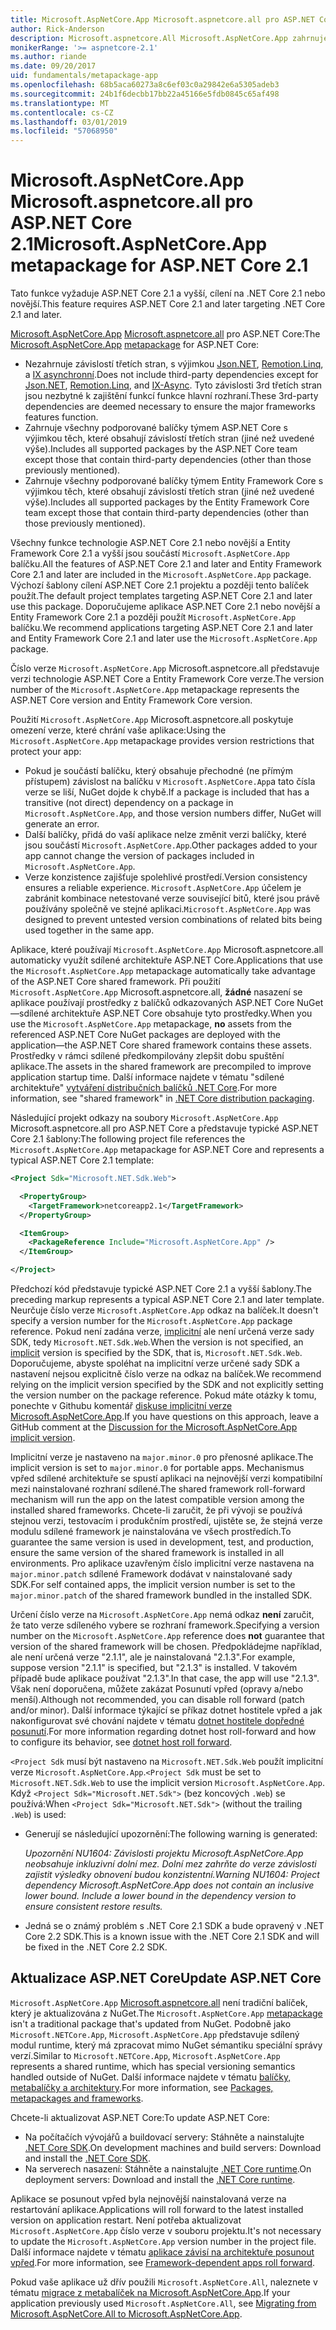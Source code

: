 ```yaml
---
title: Microsoft.AspNetCore.App Microsoft.aspnetcore.all pro ASP.NET Core 2.1 nebo novější
author: Rick-Anderson
description: Microsoft.aspnetcore.All Microsoft.AspNetCore.App zahrnuje všechny podporované balíčky ASP.NET Core a Entity Framework Core.
monikerRange: '>= aspnetcore-2.1'
ms.author: riande
ms.date: 09/20/2017
uid: fundamentals/metapackage-app
ms.openlocfilehash: 68b5aca60273a8c6ef03c0a29842e6a5305adeb3
ms.sourcegitcommit: 24b1f6decbb17bb22a45166e5fdb0845c65af498
ms.translationtype: MT
ms.contentlocale: cs-CZ
ms.lasthandoff: 03/01/2019
ms.locfileid: "57068950"
---
```

# <a name="microsoftaspnetcoreapp-metapackage-for-aspnet-core-21"></a><span data-ttu-id="810a3-103">Microsoft.AspNetCore.App Microsoft.aspnetcore.all pro ASP.NET Core 2.1</span><span class="sxs-lookup"><span data-stu-id="810a3-103">Microsoft.AspNetCore.App metapackage for ASP.NET Core 2.1</span></span>

<span data-ttu-id="810a3-104">Tato funkce vyžaduje ASP.NET Core 2.1 a vyšší, cílení na .NET Core 2.1 nebo novější.</span><span class="sxs-lookup"><span data-stu-id="810a3-104">This feature requires ASP.NET Core 2.1 and later targeting .NET Core 2.1 and later.</span></span>

<span data-ttu-id="810a3-105">[Microsoft.AspNetCore.App](https://www.nuget.org/packages/Microsoft.AspNetCore.App) [Microsoft.aspnetcore.all](/dotnet/core/packages#metapackages) pro ASP.NET Core:</span><span class="sxs-lookup"><span data-stu-id="810a3-105">The [Microsoft.AspNetCore.App](https://www.nuget.org/packages/Microsoft.AspNetCore.App) [metapackage](/dotnet/core/packages#metapackages) for ASP.NET Core:</span></span>

* <span data-ttu-id="810a3-106">Nezahrnuje závislostí třetích stran, s výjimkou [Json.NET](https://www.nuget.org/packages/Newtonsoft.Json/), [Remotion.Linq](https://www.nuget.org/packages/Remotion.Linq/), a [IX asynchronní](https://www.nuget.org/packages/System.Interactive.Async/).</span><span class="sxs-lookup"><span data-stu-id="810a3-106">Does not include third-party dependencies except for [Json.NET](https://www.nuget.org/packages/Newtonsoft.Json/), [Remotion.Linq](https://www.nuget.org/packages/Remotion.Linq/), and [IX-Async](https://www.nuget.org/packages/System.Interactive.Async/).</span></span> <span data-ttu-id="810a3-107">Tyto závislosti 3rd třetích stran jsou nezbytné k zajištění funkcí funkce hlavní rozhraní.</span><span class="sxs-lookup"><span data-stu-id="810a3-107">These 3rd-party dependencies are deemed necessary to ensure the major frameworks features function.</span></span>
* <span data-ttu-id="810a3-108">Zahrnuje všechny podporované balíčky týmem ASP.NET Core s výjimkou těch, které obsahují závislostí třetích stran (jiné než uvedené výše).</span><span class="sxs-lookup"><span data-stu-id="810a3-108">Includes all supported packages by the ASP.NET Core team except those that contain third-party dependencies (other than those previously mentioned).</span></span>
* <span data-ttu-id="810a3-109">Zahrnuje všechny podporované balíčky týmem Entity Framework Core s výjimkou těch, které obsahují závislostí třetích stran (jiné než uvedené výše).</span><span class="sxs-lookup"><span data-stu-id="810a3-109">Includes all supported packages by the Entity Framework Core team except those that contain third-party dependencies (other than those previously mentioned).</span></span>

<span data-ttu-id="810a3-110">Všechny funkce technologie ASP.NET Core 2.1 nebo novější a Entity Framework Core 2.1 a vyšší jsou součástí `Microsoft.AspNetCore.App` balíčku.</span><span class="sxs-lookup"><span data-stu-id="810a3-110">All the features of ASP.NET Core 2.1 and later and Entity Framework Core 2.1 and later are included in the `Microsoft.AspNetCore.App` package.</span></span> <span data-ttu-id="810a3-111">Výchozí šablony cílení ASP.NET Core 2.1 projektu a později tento balíček použít.</span><span class="sxs-lookup"><span data-stu-id="810a3-111">The default project templates targeting ASP.NET Core 2.1 and later use this package.</span></span> <span data-ttu-id="810a3-112">Doporučujeme aplikace ASP.NET Core 2.1 nebo novější a Entity Framework Core 2.1 a později použít `Microsoft.AspNetCore.App` balíčku.</span><span class="sxs-lookup"><span data-stu-id="810a3-112">We recommend applications targeting ASP.NET Core 2.1 and later and Entity Framework Core 2.1 and later use the `Microsoft.AspNetCore.App` package.</span></span>

<span data-ttu-id="810a3-113">Číslo verze `Microsoft.AspNetCore.App` Microsoft.aspnetcore.all představuje verzi technologie ASP.NET Core a Entity Framework Core verze.</span><span class="sxs-lookup"><span data-stu-id="810a3-113">The version number of the `Microsoft.AspNetCore.App` metapackage represents the ASP.NET Core version and Entity Framework Core version.</span></span>

<span data-ttu-id="810a3-114">Použití `Microsoft.AspNetCore.App` Microsoft.aspnetcore.all poskytuje omezení verze, které chrání vaše aplikace:</span><span class="sxs-lookup"><span data-stu-id="810a3-114">Using the `Microsoft.AspNetCore.App` metapackage provides version restrictions that protect your app:</span></span>

* <span data-ttu-id="810a3-115">Pokud je součástí balíčku, který obsahuje přechodné (ne přímým přístupem) závislost na balíčku v `Microsoft.AspNetCore.App`a tato čísla verze se liší, NuGet dojde k chybě.</span><span class="sxs-lookup"><span data-stu-id="810a3-115">If a package is included that has a transitive (not direct) dependency on a package in `Microsoft.AspNetCore.App`, and those version numbers differ, NuGet will generate an error.</span></span>
* <span data-ttu-id="810a3-116">Další balíčky, přidá do vaší aplikace nelze změnit verzi balíčky, které jsou součástí `Microsoft.AspNetCore.App`.</span><span class="sxs-lookup"><span data-stu-id="810a3-116">Other packages added to your app cannot change the version of packages included in `Microsoft.AspNetCore.App`.</span></span>
* <span data-ttu-id="810a3-117">Verze konzistence zajišťuje spolehlivé prostředí.</span><span class="sxs-lookup"><span data-stu-id="810a3-117">Version consistency ensures a reliable experience.</span></span> <span data-ttu-id="810a3-118">`Microsoft.AspNetCore.App` účelem je zabránit kombinace netestované verze související bitů, které jsou právě používány společně ve stejné aplikaci.</span><span class="sxs-lookup"><span data-stu-id="810a3-118">`Microsoft.AspNetCore.App` was designed to prevent untested version combinations of related bits being used together in the same app.</span></span>

<span data-ttu-id="810a3-119">Aplikace, které používají `Microsoft.AspNetCore.App` Microsoft.aspnetcore.all automaticky využít sdílené architektuře ASP.NET Core.</span><span class="sxs-lookup"><span data-stu-id="810a3-119">Applications that use the `Microsoft.AspNetCore.App` metapackage automatically take advantage of the ASP.NET Core shared framework.</span></span> <span data-ttu-id="810a3-120">Při použití `Microsoft.AspNetCore.App` Microsoft.aspnetcore.all, **žádné** nasazení se aplikace používají prostředky z balíčků odkazovaných ASP.NET Core NuGet&mdash;sdílené architektuře ASP.NET Core obsahuje tyto prostředky.</span><span class="sxs-lookup"><span data-stu-id="810a3-120">When you use the `Microsoft.AspNetCore.App` metapackage, **no** assets from the referenced ASP.NET Core NuGet packages are deployed with the application&mdash;the ASP.NET Core shared framework contains these assets.</span></span> <span data-ttu-id="810a3-121">Prostředky v rámci sdílené předkompilovány zlepšit dobu spuštění aplikace.</span><span class="sxs-lookup"><span data-stu-id="810a3-121">The assets in the shared framework are precompiled to improve application startup time.</span></span> <span data-ttu-id="810a3-122">Další informace najdete v tématu "sdílené architektuře" [vytváření distribučních balíčků .NET Core](/dotnet/core/build/distribution-packaging).</span><span class="sxs-lookup"><span data-stu-id="810a3-122">For more information, see "shared framework" in [.NET Core distribution packaging](/dotnet/core/build/distribution-packaging).</span></span>

<span data-ttu-id="810a3-123">Následující projekt odkazy na soubory `Microsoft.AspNetCore.App` Microsoft.aspnetcore.all pro ASP.NET Core a představuje typické ASP.NET Core 2.1 šablony:</span><span class="sxs-lookup"><span data-stu-id="810a3-123">The following project file references the `Microsoft.AspNetCore.App` metapackage for ASP.NET Core and represents a typical ASP.NET Core 2.1 template:</span></span>

```xml
<Project Sdk="Microsoft.NET.Sdk.Web">

  <PropertyGroup>
    <TargetFramework>netcoreapp2.1</TargetFramework>
  </PropertyGroup>

  <ItemGroup>
    <PackageReference Include="Microsoft.AspNetCore.App" />
  </ItemGroup>

</Project>
```

<span data-ttu-id="810a3-124">Předchozí kód představuje typické ASP.NET Core 2.1 a vyšší šablony.</span><span class="sxs-lookup"><span data-stu-id="810a3-124">The preceding markup represents a typical ASP.NET Core 2.1 and later template.</span></span> <span data-ttu-id="810a3-125">Neurčuje číslo verze `Microsoft.AspNetCore.App` odkaz na balíček.</span><span class="sxs-lookup"><span data-stu-id="810a3-125">It doesn't specify a version number for the `Microsoft.AspNetCore.App` package reference.</span></span> <span data-ttu-id="810a3-126">Pokud není zadána verze, [implicitní](https://github.com/dotnet/core/blob/master/release-notes/1.0/sdk/1.0-rc3-implicit-package-refs.md) ale není určená verze sady SDK, tedy `Microsoft.NET.Sdk.Web`.</span><span class="sxs-lookup"><span data-stu-id="810a3-126">When the version is not specified, an [implicit](https://github.com/dotnet/core/blob/master/release-notes/1.0/sdk/1.0-rc3-implicit-package-refs.md) version is specified by the SDK, that is, `Microsoft.NET.Sdk.Web`.</span></span> <span data-ttu-id="810a3-127">Doporučujeme, abyste spoléhat na implicitní verze určené sady SDK a nastavení nejsou explicitně číslo verze na odkaz na balíček.</span><span class="sxs-lookup"><span data-stu-id="810a3-127">We recommend relying on the implicit version specified by the SDK and not explicitly setting the version number on the package reference.</span></span> <span data-ttu-id="810a3-128">Pokud máte otázky k tomu, ponechte v Githubu komentář [diskuse implicitní verze Microsoft.AspNetCore.App](https://github.com/aspnet/Docs/issues/6430).</span><span class="sxs-lookup"><span data-stu-id="810a3-128">If you have questions on this approach, leave a GitHub comment at the [Discussion for the Microsoft.AspNetCore.App implicit version](https://github.com/aspnet/Docs/issues/6430).</span></span>

<span data-ttu-id="810a3-129">Implicitní verze je nastaveno na `major.minor.0` pro přenosné aplikace.</span><span class="sxs-lookup"><span data-stu-id="810a3-129">The implicit version is set to `major.minor.0` for portable apps.</span></span> <span data-ttu-id="810a3-130">Mechanismus vpřed sdílené architektuře se spustí aplikaci na nejnovější verzi kompatibilní mezi nainstalované rozhraní sdílené.</span><span class="sxs-lookup"><span data-stu-id="810a3-130">The shared framework roll-forward mechanism will run the app on the latest compatible version among the installed shared frameworks.</span></span> <span data-ttu-id="810a3-131">Chcete-li zaručit, že při vývoji se používá stejnou verzi, testovacím i produkčním prostředí, ujistěte se, že stejná verze modulu sdílené framework je nainstalována ve všech prostředích.</span><span class="sxs-lookup"><span data-stu-id="810a3-131">To guarantee the same version is used in development, test, and production, ensure the same version of the shared framework is installed in all environments.</span></span> <span data-ttu-id="810a3-132">Pro aplikace uzavřeným číslo implicitní verze nastavena na `major.minor.patch` sdílené Framework dodávat v nainstalované sady SDK.</span><span class="sxs-lookup"><span data-stu-id="810a3-132">For self contained apps, the implicit version number is set to the `major.minor.patch` of the shared framework bundled in the installed SDK.</span></span>

<span data-ttu-id="810a3-133">Určení číslo verze na `Microsoft.AspNetCore.App` nemá odkaz **není** zaručit, že tato verze sdíleného vybere se rozhraní framework.</span><span class="sxs-lookup"><span data-stu-id="810a3-133">Specifying a version number on the `Microsoft.AspNetCore.App` reference does **not** guarantee that version of the shared framework will be chosen.</span></span> <span data-ttu-id="810a3-134">Předpokládejme například, ale není určená verze "2.1.1", ale je nainstalovaná "2.1.3".</span><span class="sxs-lookup"><span data-stu-id="810a3-134">For example, suppose version "2.1.1" is specified, but "2.1.3" is installed.</span></span> <span data-ttu-id="810a3-135">V takovém případě bude aplikace používat "2.1.3".</span><span class="sxs-lookup"><span data-stu-id="810a3-135">In that case, the app will use "2.1.3".</span></span> <span data-ttu-id="810a3-136">Však není doporučena, můžete zakázat Posunutí vpřed (opravy a/nebo menší).</span><span class="sxs-lookup"><span data-stu-id="810a3-136">Although not recommended, you can disable roll forward (patch and/or minor).</span></span> <span data-ttu-id="810a3-137">Další informace týkající se příkaz dotnet hostitele vpřed a jak nakonfigurovat své chování najdete v tématu [dotnet hostitele dopředné posunutí](https://github.com/dotnet/core-setup/blob/master/Documentation/design-docs/roll-forward-on-no-candidate-fx.md).</span><span class="sxs-lookup"><span data-stu-id="810a3-137">For more information regarding dotnet host roll-forward and how to configure its behavior, see [dotnet host roll forward](https://github.com/dotnet/core-setup/blob/master/Documentation/design-docs/roll-forward-on-no-candidate-fx.md).</span></span>

<span data-ttu-id="810a3-138">`<Project Sdk` musí být nastaveno na `Microsoft.NET.Sdk.Web` použít implicitní verze `Microsoft.AspNetCore.App`.</span><span class="sxs-lookup"><span data-stu-id="810a3-138">`<Project Sdk` must be set to `Microsoft.NET.Sdk.Web` to use the implicit version `Microsoft.AspNetCore.App`.</span></span>  <span data-ttu-id="810a3-139">Když `<Project Sdk="Microsoft.NET.Sdk">` (bez koncových `.Web`) se používá:</span><span class="sxs-lookup"><span data-stu-id="810a3-139">When `<Project Sdk="Microsoft.NET.Sdk">` (without the trailing `.Web`) is used:</span></span>

* <span data-ttu-id="810a3-140">Generují se následující upozornění:</span><span class="sxs-lookup"><span data-stu-id="810a3-140">The following warning is generated:</span></span>

     <span data-ttu-id="810a3-141">*Upozornění NU1604: Závislosti projektu Microsoft.AspNetCore.App neobsahuje inkluzivní dolní mez. Dolní mez zahrňte do verze závislosti zajistit výsledky obnovení budou konzistentní.*</span><span class="sxs-lookup"><span data-stu-id="810a3-141">*Warning NU1604: Project dependency Microsoft.AspNetCore.App does not contain an inclusive lower bound. Include a lower bound in the dependency version to ensure consistent restore results.*</span></span>
* <span data-ttu-id="810a3-142">Jedná se o známý problém s .NET Core 2.1 SDK a bude opravený v .NET Core 2.2 SDK.</span><span class="sxs-lookup"><span data-stu-id="810a3-142">This is a known issue with the .NET Core 2.1 SDK and will be fixed in the .NET Core 2.2 SDK.</span></span>

<a name="update"></a>

## <a name="update-aspnet-core"></a><span data-ttu-id="810a3-143">Aktualizace ASP.NET Core</span><span class="sxs-lookup"><span data-stu-id="810a3-143">Update ASP.NET Core</span></span>

<span data-ttu-id="810a3-144">`Microsoft.AspNetCore.App` [Microsoft.aspnetcore.all](/dotnet/core/packages#metapackages) není tradiční balíček, který je aktualizována z NuGet.</span><span class="sxs-lookup"><span data-stu-id="810a3-144">The `Microsoft.AspNetCore.App` [metapackage](/dotnet/core/packages#metapackages) isn't a traditional package that's updated from NuGet.</span></span> <span data-ttu-id="810a3-145">Podobně jako `Microsoft.NETCore.App`, `Microsoft.AspNetCore.App` představuje sdílený modul runtime, který má zpracovat mimo NuGet sémantiku speciální správy verzí.</span><span class="sxs-lookup"><span data-stu-id="810a3-145">Similar to `Microsoft.NETCore.App`, `Microsoft.AspNetCore.App` represents a shared runtime, which has special versioning semantics handled outside of NuGet.</span></span> <span data-ttu-id="810a3-146">Další informace najdete v tématu [balíčky, metabalíčky a architektury](/dotnet/core/packages).</span><span class="sxs-lookup"><span data-stu-id="810a3-146">For more information, see [Packages, metapackages and frameworks](/dotnet/core/packages).</span></span>

<span data-ttu-id="810a3-147">Chcete-li aktualizovat ASP.NET Core:</span><span class="sxs-lookup"><span data-stu-id="810a3-147">To update ASP.NET Core:</span></span>

* <span data-ttu-id="810a3-148">Na počítačích vývojářů a buildovací servery: Stáhněte a nainstalujte [.NET Core SDK](https://www.microsoft.com/net/download).</span><span class="sxs-lookup"><span data-stu-id="810a3-148">On development machines and build servers: Download and install the [.NET Core SDK](https://www.microsoft.com/net/download).</span></span>
* <span data-ttu-id="810a3-149">Na serverech nasazení: Stáhněte a nainstalujte [.NET Core runtime](https://www.microsoft.com/net/download).</span><span class="sxs-lookup"><span data-stu-id="810a3-149">On deployment servers: Download and install the [.NET Core runtime](https://www.microsoft.com/net/download).</span></span>

 <span data-ttu-id="810a3-150">Aplikace se posunout vpřed byla nejnovější nainstalovaná verze na restartování aplikace.</span><span class="sxs-lookup"><span data-stu-id="810a3-150">Applications will roll forward to the latest installed version on application restart.</span></span> <span data-ttu-id="810a3-151">Není potřeba aktualizovat `Microsoft.AspNetCore.App` číslo verze v souboru projektu.</span><span class="sxs-lookup"><span data-stu-id="810a3-151">It's not necessary to update the `Microsoft.AspNetCore.App` version number in the project file.</span></span> <span data-ttu-id="810a3-152">Další informace najdete v tématu [aplikace závisí na architektuře posunout vpřed](/dotnet/core/versions/selection#framework-dependent-apps-roll-forward).</span><span class="sxs-lookup"><span data-stu-id="810a3-152">For more information, see [Framework-dependent apps roll forward](/dotnet/core/versions/selection#framework-dependent-apps-roll-forward).</span></span>

<span data-ttu-id="810a3-153">Pokud vaše aplikace už dřív použili `Microsoft.AspNetCore.All`, naleznete v tématu [migrace z metabalíček na Microsoft.AspNetCore.App](xref:fundamentals/metapackage#migrate).</span><span class="sxs-lookup"><span data-stu-id="810a3-153">If your application previously used `Microsoft.AspNetCore.All`, see [Migrating from Microsoft.AspNetCore.All to Microsoft.AspNetCore.App](xref:fundamentals/metapackage#migrate).</span></span>
